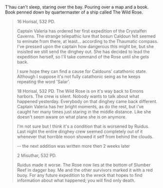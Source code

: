 T'hau can't sleep, staring over the bay. Pouring over a map and a book. Book penned down by quartermaster of a ship called The Wild Rose.

> 16 Horisal, 532 PD.
> 
> Captain Valeria has ordered her first expedition of the Crystalfen Caverns. The strange telepathic lure that bosun Caldoun felt seemed to eminate from there, at least... according to the Thaumatic compass. I've pressed upon the captain how dangerous this might be, but she insisted we still send the dinghey out. She has decided to lead the expedition herself, so I'll take command of the Rose until she gets back.
> 
> I sure hope they can find a cause for Caldouns' catathonic state. Although I suppose it's not fully catathonic seing as he keeps repeating the word 'Salar'. 
> 
> 18 Horisal, 532 PD.
> The Wild Rose is on it's way back to Emons harbors. The crew is silent. Nobody wants to talk about what happened yesterday. Everybody on that dinghey came back different. Captain Valeria has her bright moments, as do the rest, but i've caught her many times just staring in the middle distance. Like she doesn't seem aware on what plane she is on anymore. 
> 
> I'm not sure but I think it's a condition that is worsened by Ruidus. Last night the entire dinghey crew seemed completely out of it whenever that horrible moon showed it self from behind the clouds.
> 
> -- the next addition was written more then 2 weeks later
> 
> 2 Misuthar, 532 PD.
> 
> Ruidus made it worse. The Rose now lies at the bottom of Slumber Reef in dagger bay. Me and the other survivors marked it with a red buoy. For any future expedition to the wreck that hopes to find information about what happened; you will find only death. 

